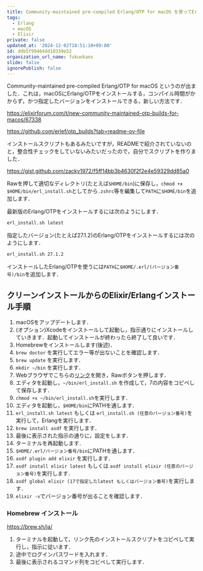 ```yaml
---
title: Community-maintained pre-compiled Erlang/OTP for macOS を使ってErlangをインストールする
tags:
  - Erlang
  - macOS
  - Elixir
private: false
updated_at: '2024-12-02T18:51:10+09:00'
id: ddb5f99464dd10339e52
organization_url_name: fukuokaex
slide: false
ignorePublish: false
---
```

Community-maintained pre-compiled Erlang/OTP for macOS というのが出ました．これは，macOSにErlang/OTPをインストールする，コンパイル時間がかからず，かつ指定したバージョンをインストールできる，新しい方法です．

https://elixirforum.com/t/new-community-maintained-otp-builds-for-macos/67338

https://github.com/erlef/otp_builds?tab=readme-ov-file

インストールスクリプトもあるみたいですが，READMEで紹介されていないのと，整合性チェックをしていないみたいだったので，自分でスクリプトを作りました．

https://gist.github.com/zacky1972/f5ff14bb3b4630f2f2e4e59329dd85a0

Rawを押して適切なディレクトリ(たとえば`$HOME/bin`)に保存し，`chmod +x $HOME/bin/erl_install.sh`としてから`.zshrc`等を編集して`PATH`に`$HOME/bin`を追加します．

最新版のErlang/OTPをインストールするには次のようにします．

```zsh
erl_install.sh latest
```

指定したバージョン(たとえば27.1.2)のErlang/OTPをインストールするには次のようにします．

```zsh
erl_install.sh 27.1.2
```

インストールしたErlang/OTPを使うには`PATH`に`$HOME/.erl/(バージョン番号)/bin`を追加します．

## クリーンインストールからのElixir/Erlangインストール手順

1. macOSをアップデートします．
2. (オプション)Xcodeをインストールして起動し，指示通りにインストールしていきます．起動してインストールが終わったら終了して良いです．
3. Homebrewをインストールします(後述)．
4. `brew doctor` を実行してエラー等が出ないことを確認します．
5. `brew update` を実行します．
6. `mkdir ~/bin` を実行します．
7. Webブラウザでこちらの[リンク](https://gist.github.com/zacky1972/f5ff14bb3b4630f2f2e4e59329dd85a0)を開き，Rawボタンを押します．
8. エディタを起動し，`~/bin/erl_install.sh` を作成して，7の内容をコピペして保存します．
9. `chmod +x ~/bin/erl_install.sh`を実行します．
10. エディタを起動し，`$HOME/bin`にPATHを通します．
11. `erl_install.sh latest` もしくは `erl_install.sh (任意のバージョン番号)`を実行して，Erlangを実行します．
12. `brew install asdf` を実行します．
13. 最後に表示された指示の通りに，設定をします．
14. ターミナルを再起動します．
15. `$HOME/.erl/バージョン番号/bin`にPATHを通します．
16. `asdf plugin add elixir` を実行します．
17. `asdf install elixir latest` もしくは `asdf install elixir (任意のバージョン番号)`を実行します．
18. `asdf global elixir (17で指定したlatest もしくはバージョン番号)`を実行します．
19. `elixir -v`でバージョン番号が出ることを確認します．

### Homebrew インストール

https://brew.sh/ja/

1. ターミナルを起動して，リンク先のインストールスクリプトをコピペして実行し，指示に従います．
2. 途中でログインパスワードを入れます．
3. 最後に表示されるコマンド列をコピペして実行します．

